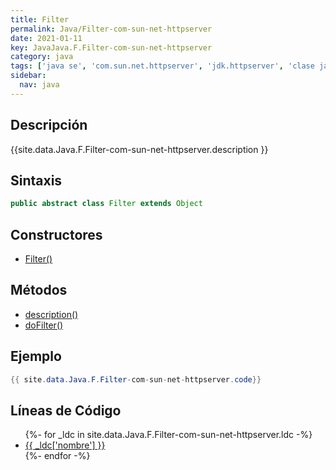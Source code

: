 ```yaml
---
title: Filter
permalink: Java/Filter-com-sun-net-httpserver
date: 2021-01-11
key: JavaJava.F.Filter-com-sun-net-httpserver
category: java
tags: ['java se', 'com.sun.net.httpserver', 'jdk.httpserver', 'clase java', 'Java 1.6']
sidebar: 
  nav: java
---
```


## Descripción
{{site.data.Java.F.Filter-com-sun-net-httpserver.description }}

## Sintaxis
~~~java
public abstract class Filter extends Object
~~~

## Constructores
* [Filter()](/Java/Filter-com-sun-net-httpserver/Filter/)

## Métodos
* [description()](/Java/Filter-com-sun-net-httpserver/description)
* [doFilter()](/Java/Filter-com-sun-net-httpserver/doFilter)

## Ejemplo
~~~java
{{ site.data.Java.F.Filter-com-sun-net-httpserver.code}}
~~~

## Líneas de Código
<ul>
{%- for _ldc in site.data.Java.F.Filter-com-sun-net-httpserver.ldc -%}
   <li>
       <a href="{{_ldc['url'] }}">{{ _ldc['nombre'] }}</a>
   </li>
{%- endfor -%}
</ul>
